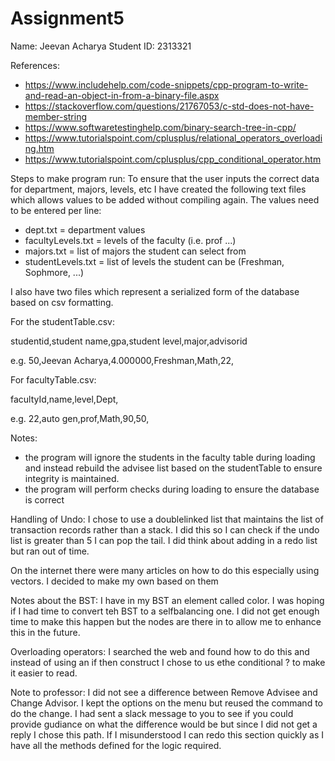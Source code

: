 # Assignment5
Name: Jeevan Acharya
Student ID:  2313321

 References:
 - https://www.includehelp.com/code-snippets/cpp-program-to-write-and-read-an-object-in-from-a-binary-file.aspx
 - https://stackoverflow.com/questions/21767053/c-std-does-not-have-member-string
 - https://www.softwaretestinghelp.com/binary-search-tree-in-cpp/
 - https://www.tutorialspoint.com/cplusplus/relational_operators_overloading.htm
 - https://www.tutorialspoint.com/cplusplus/cpp_conditional_operator.htm


Steps to make program run:
To ensure that the user inputs the correct data for department, majors, levels, etc I have created the following text files which allows values to be added without compiling again. The values need to be entered per line:
 - dept.txt = department values
 - facultyLevels.txt = levels of the faculty (i.e. prof ...)
 - majors.txt = list of majors the student can select from
 - studentLevels.txt = list of levels the student can be (Freshman, Sophmore, ...)

I also have two files which represent a serialized form of the database based on csv formatting.

For the studentTable.csv:

studentid,student name,gpa,student level,major,advisorid

e.g.
50,Jeevan Acharya,4.000000,Freshman,Math,22,

For facultyTable.csv:

facultyId,name,level,Dept,<follwed by a comma sperated list of studentids> 

e.g.
22,auto gen,prof,Math,90,50,

Notes:
- the program will ignore the students in the faculty table during loading and instead rebuild the advisee list based on the studentTable to ensure integrity is maintained.
- the program will perform checks during loading to ensure the database is correct

Handling of Undo:
I chose to use a doublelinked list that maintains the list of transaction records rather than a stack. I did this so I can check if the undo list is greater than 5 I can pop the tail. I did think about adding in a redo list but ran out of time.

On the internet there were many articles on how to do this especially using vectors. I decided to make my own based on them

Notes about the BST:
I have in my BST an element called color. I was hoping if I had time to convert teh BST to a selfbalancing one. I did not get enough time to make this happen but the nodes are there in to allow me to enhance this in the future.

Overloading operators:
I searched the web and found how to do this and instead of using an if then construct I chose to us ethe conditional ? to make it easier to read.

Note to professor:
I did not see a difference between Remove Advisee and Change Advisor. I kept the options on the menu but reused the command to do the change. I had sent a slack message to you to see if you could provide gudiance on what the difference would be but since I did not get a reply I chose this path. If I misunderstood I can redo this section quickly as I have all the methods defined for the logic required.



